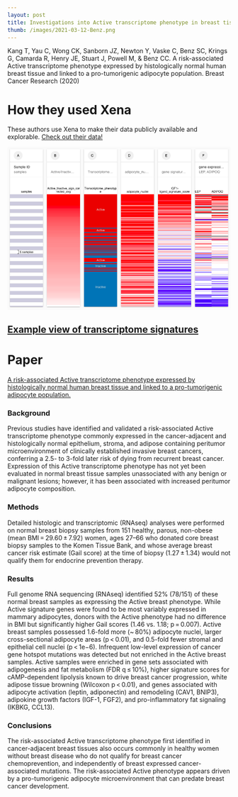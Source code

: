```yaml
---
layout: post
title: Investigations into Active transcriptome phenotype in breast tissue
thumb: /images/2021-03-12-Benz.png
---
```


Kang T, Yau C, Wong CK, Sanborn JZ, Newton Y, Vaske C, Benz SC, Krings G, Camarda R, Henry JE, Stuart J, Powell M, & Benz CC. A risk-associated Active transcriptome phenotype expressed by histologically normal human breast tissue and linked to a pro-tumorigenic adipocyte population. Breast Cancer Research (2020)

# How they used Xena
These authors use Xena to make their data publicly available and explorable. [Check out their data!](https://xenabrowser.net/datapages/?cohort=Normal%20Breast%20(Benz%202020))

![](/images/2021-03-12-Benz.png)
## [Example view of transcriptome signatures](https://xenabrowser.net/?bookmark=cc11bc6b899c08d94618ed33f0b27ffc)

# Paper
[A risk-associated Active transcriptome phenotype expressed by histologically normal human breast tissue and linked to a pro-tumorigenic adipocyte population.](https://breast-cancer-research.biomedcentral.com/articles/10.1186/s13058-020-01322-6)

### Background
Previous studies have identified and validated a risk-associated Active transcriptome phenotype commonly expressed in the cancer-adjacent and histologically normal epithelium, stroma, and adipose containing peritumor microenvironment of clinically established invasive breast cancers, conferring a 2.5- to 3-fold later risk of dying from recurrent breast cancer. Expression of this Active transcriptome phenotype has not yet been evaluated in normal breast tissue samples unassociated with any benign or malignant lesions; however, it has been associated with increased peritumor adipocyte composition.
### Methods
Detailed histologic and transcriptomic (RNAseq) analyses were performed on normal breast biopsy samples from 151 healthy, parous, non-obese (mean BMI = 29.60 ± 7.92) women, ages 27–66 who donated core breast biopsy samples to the Komen Tissue Bank, and whose average breast cancer risk estimate (Gail score) at the time of biopsy (1.27 ± 1.34) would not qualify them for endocrine prevention therapy.
### Results
Full genome RNA sequencing (RNAseq) identified 52% (78/151) of these normal breast samples as expressing the Active breast phenotype. While Active signature genes were found to be most variably expressed in mammary adipocytes, donors with the Active phenotype had no difference in BMI but significantly higher Gail scores (1.46 vs. 1.18; p = 0.007). Active breast samples possessed 1.6-fold more (~ 80%) adipocyte nuclei, larger cross-sectional adipocyte areas (p < 0.01), and 0.5-fold fewer stromal and epithelial cell nuclei (p < 1e−6). Infrequent low-level expression of cancer gene hotspot mutations was detected but not enriched in the Active breast samples. Active samples were enriched in gene sets associated with adipogenesis and fat metabolism (FDR q ≤ 10%), higher signature scores for cAMP-dependent lipolysis known to drive breast cancer progression, white adipose tissue browning (Wilcoxon p < 0.01), and genes associated with adipocyte activation (leptin, adiponectin) and remodeling (CAV1, BNIP3), adipokine growth factors (IGF-1, FGF2), and pro-inflammatory fat signaling (IKBKG, CCL13).
### Conclusions
The risk-associated Active transcriptome phenotype first identified in cancer-adjacent breast tissues also occurs commonly in healthy women without breast disease who do not qualify for breast cancer chemoprevention, and independently of breast expressed cancer-associated mutations. The risk-associated Active phenotype appears driven by a pro-tumorigenic adipocyte microenvironment that can predate breast cancer development.


